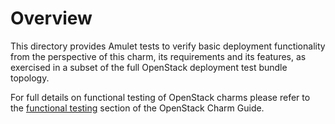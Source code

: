 # Overview

This directory provides Amulet tests to verify basic deployment functionality
from the perspective of this charm, its requirements and its features, as
exercised in a subset of the full OpenStack deployment test bundle topology.

For full details on functional testing of OpenStack charms please refer to
the [functional testing][charm-guide-functional-testing] section of the
OpenStack Charm Guide.

<!-- LINKS -->

[charm-guide-functional-testing]: https://docs.openstack.org/charm-guide/latest/testing.html#functional-testing
